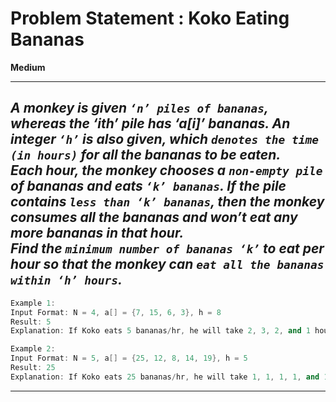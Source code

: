 # Problem Statement : Koko Eating Bananas

**Medium**

---

## _A monkey is given `‘n’ piles of bananas`, whereas the ‘ith’ pile has ‘a[i]’ bananas. An integer `‘h’` is also given, which `denotes the time (in hours)` for all the bananas to be eaten. <br> Each hour, the monkey chooses a `non-empty pile` of bananas and eats `‘k’ bananas`. If the pile contains `less than ‘k’ bananas`, then the monkey consumes all the bananas and won’t eat any more bananas in that hour. <br> Find the `minimum number of bananas ‘k’` to eat per hour so that the monkey can `eat all the bananas within ‘h’ hours`._

```cpp
Example 1:
Input Format: N = 4, a[] = {7, 15, 6, 3}, h = 8
Result: 5
Explanation: If Koko eats 5 bananas/hr, he will take 2, 3, 2, and 1 hour to eat the piles accordingly. So, he will take 8 hours to complete all the piles.
```

```cpp
Example 2:
Input Format: N = 5, a[] = {25, 12, 8, 14, 19}, h = 5
Result: 25
Explanation: If Koko eats 25 bananas/hr, he will take 1, 1, 1, 1, and 1 hour to eat the piles accordingly. So, he will take 5 hours to complete all the piles.
```

---
